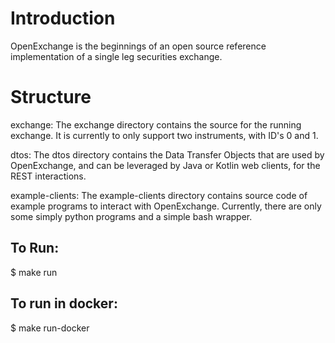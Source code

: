 # Introduction

OpenExchange is the beginnings of an open source reference implementation of a single leg securities exchange.

# Structure
exchange: The exchange directory contains the source for the running exchange.  It is currently to only support two instruments, with ID's 0 and 1.

dtos: The dtos directory contains the Data Transfer Objects that are used by OpenExchange, and can be leveraged by Java or Kotlin web clients, for the REST interactions.

example-clients: The example-clients directory contains source code of example programs to interact with OpenExchange.  Currently, there are only some simply python programs and a simple bash wrapper.

## To Run:
$ make run

## To run in docker:
$ make run-docker
